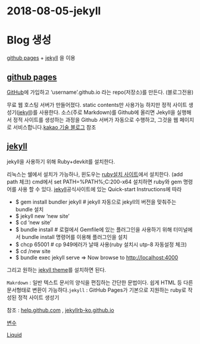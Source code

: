 # 2018-08-05-jekyll

# Blog 생성

[github pages](https://pages.github.com/) + [jekyll](https://jekyllrb.com/) 을 이용

## [github pages](https://pages.github.com/)

[GitHub](https://github.com/)에 가입하고 ‘username’.github.io 라는 repo(저장소)를 만든다. (블로그전용)

무료 웹 호스팅 서버가 만들어졌다. static contents만 사용가능 하지만 정적 사이트 생성기([jekyll](https://jekyllrb.com/))를 사용한다. 소스(주로 Markdown)를 Github에 올리면 Jekyll을 실행해서 정적 사이트를 생성하는 과정을 Github 서버가 자동으로 수행하고, 그것을 웹 페이지로 서비스합니다.[kakao 기술 블로그](http://tech.kakao.com/2016/07/07/tech-blog-story/) 참조

## [jekyll](https://jekyllrb.com/)

jekyll을 사용하기 위해 Ruby+devkit를 설치한다.

리눅스는 쉘에서 설치가 가능하나, 윈도우는 [ruby설치 사이트](https://rubyinstaller.org/downloads/)에서 설치한다. (add path 체크) cmd에서 set PATH=%PATH%;C:200-x64 설치하면 ruby와 gem 명령어를 사용 할 수 있다. [jekyll](https://jekyllrb.com/)공식사이트에 있는 Quick-start Instructions에 따라

- $ gem install bundler jekyll # jekyll 자동으로 jekyll의 버전을 맞춰주는 bundle 설치
- $ jekyll new ‘new site’
- $ cd ‘new site’
- $ bundle install # 로컬에서 Gemfile에 있는 플러그인을 사용하기 위해 터미널에서 bundle install 명령어를 이용해 플러그인을 설치
- $ chcp 65001 # cp 949에러가 날때 사용(ruby 설치시 utp-8 자동설정 체크)
- $ cd /new site
- $ bundle exec jekyll serve => Now browse to [http://localhost:4000](http://localhost:4000/)

그리고 원하는 [jekyll theme](https://github.com/topics/jekyll-theme)를 설치하면 된다.

`Makrdown` : 일반 텍스트 문서의 양식을 편집하는 간단한 문법이다. 쉽게 HTML 등 다른 문서형태로 변환이 가능하다.`jekyll` : GitHub Pages가 기본으로 지원하는 ruby로 작성된 정적 사이트 생성기

참조 : [help.github.com](https://help.github.com/articles/using-jekyll-as-a-static-site-generator-with-github-pages/) , [jekyllrb-ko.github.io](https://jekyllrb-ko.github.io/)

[변수](https://jekyllrb-ko.github.io/docs/variables/)

[Liquid](https://shopify.github.io/liquid/tags/control-flow/)